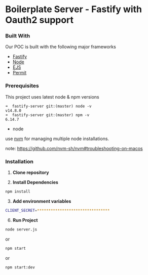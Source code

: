 # Boilerplate Server - Fastify with Oauth2 support

### Built With
Our POC is built with the following major frameworks
* [Fastify](https://www.fastify.io/)
* [Node](https://nodejs.org/)
* [EJS](https://ejs.co/)
* [Permit](https://github.com/ianstormtaylor/permit)

### Prerequisites

This project uses latest node & npm versions
```
➜  fastify-server git:(master) node -v
v14.8.0
➜  fastify-server git:(master) npm -v
6.14.7
```

* node

use [nvm](https://github.com/nvm-sh/nvm#installing-and-updating) for managing multiple node installations. 

note: https://github.com/nvm-sh/nvm#troubleshooting-on-macos


### Installation

1. **Clone repository**


2. **Install Dependencies**

```sh
npm install
```
3. **Add environment variables**

```sh
CLIENT_SECRET=********************************

```

6. **Run Project**

```sh
node server.js
```
or 
```sh
npm start
```
or 

```sh
npm start:dev
```
